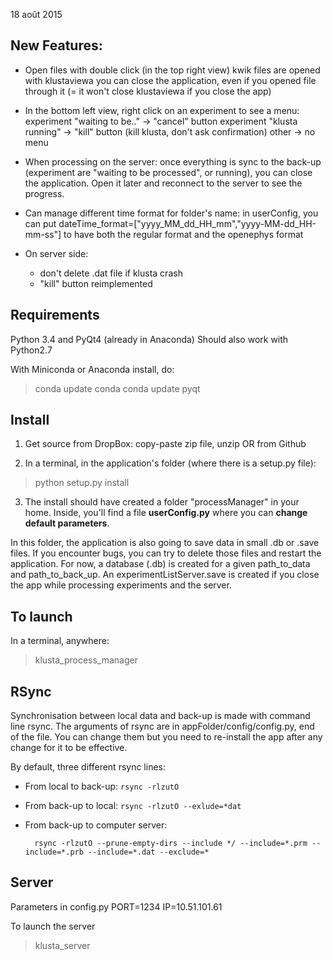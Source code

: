 
18 août 2015

New Features:
------------

- Open files with double click (in the top right view)
  kwik files are opened with klustaviewa
  you can close the application, even if you opened file through it (= it
  won't close klustaviewa if you close the app)

- In the bottom left view, right click on an experiment to see a menu:
     experiment "waiting to be.." -> "cancel" button
     experiment "klusta running" -> "kill" button (kill klusta, don't ask
     confirmation)
     other -> no menu
     
- When processing on the server: once everything is sync to the back-up
(experiment are "waiting to be processed", or running), you can close the
application. Open it later and reconnect to the server to see the progress.

- Can manage different time format for folder's name:
    in userConfig, you can put
    dateTime_format=["yyyy_MM_dd_HH_mm","yyyy-MM-dd_HH-mm-ss"] to have both
    the regular format and the openephys format

- On server side:
    - don't delete .dat file if klusta crash
    - "kill" button reimplemented


Requirements
------------

Python 3.4 and PyQt4 (already in Anaconda)
Should also work with Python2.7

With Miniconda or Anaconda install, do:
> conda update conda
> conda update pyqt


Install
-------

1) Get source from DropBox: copy-paste zip file, unzip  OR from Github

2) In a terminal, in the application's folder (where there is a setup.py file):
> python setup.py install

3) The install should have created a folder "processManager" in your home.
Inside, you'll find a file **userConfig.py** where you can **change default
parameters**.

In this folder, the application is also going to save data in small .db or
.save files. If you encounter bugs, you can try to delete those files and
restart the application.
For now, a database (.db) is created for a given path_to_data and
path_to_back_up. An experimentListServer.save is created if you close the app
while processing experiments and the server.


To launch
-----

In a terminal, anywhere:
> klusta_process_manager


RSync
----

Synchronisation between local data and back-up is made with command line
rsync. The arguments of rsync are in appFolder/config/config.py, end of the
file. You can change them but you need to re-install the app after any change
for it to be effective.

By default, three different rsync lines:

- From local to back-up: `rsync -rlzutO`

- From back-up to local: `rsync -rlzutO --exlude=*dat`

- From back-up to computer server:

        rsync -rlzutO --prune-empty-dirs --include */ --include=*.prm --include=*.prb --include=*.dat --exclude=*


Server
------
Parameters in config.py
PORT=1234
IP=10.51.101.61

To launch the server
>klusta_server
